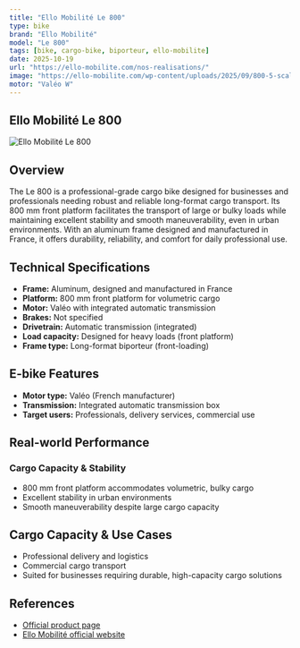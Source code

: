 ```yaml
---
title: "Ello Mobilité Le 800"
type: bike
brand: "Ello Mobilité"
model: "Le 800"
tags: [bike, cargo-bike, biporteur, ello-mobilite]
date: 2025-10-19
url: "https://ello-mobilite.com/nos-realisations/"
image: "https://ello-mobilite.com/wp-content/uploads/2025/09/800-5-scaled.jpg"
motor: "Valéo W"
---
```


## Ello Mobilité Le 800

![Ello Mobilité Le 800](https://ello-mobilite.com/wp-content/uploads/2025/09/800-5-scaled.jpg)

## Overview

The Le 800 is a professional-grade cargo bike designed for businesses and professionals needing robust and reliable long-format cargo transport. Its 800 mm front platform facilitates the transport of large or bulky loads while maintaining excellent stability and smooth maneuverability, even in urban environments. With an aluminum frame designed and manufactured in France, it offers durability, reliability, and comfort for daily professional use.

## Technical Specifications

<!-- BIKE_SPECS_TABLE_START -->
<!-- BIKE_SPECS_TABLE_END -->

- **Frame:** Aluminum, designed and manufactured in France
- **Platform:** 800 mm front platform for volumetric cargo
- **Motor:** Valéo with integrated automatic transmission
- **Brakes:** Not specified
- **Drivetrain:** Automatic transmission (integrated)
- **Load capacity:** Designed for heavy loads (front platform)
- **Frame type:** Long-format biporteur (front-loading)

## E-bike Features

- **Motor type:** Valéo (French manufacturer)
- **Transmission:** Integrated automatic transmission box
- **Target users:** Professionals, delivery services, commercial use

## Real-world Performance

### Cargo Capacity & Stability

- 800 mm front platform accommodates volumetric, bulky cargo
- Excellent stability in urban environments
- Smooth maneuverability despite large cargo capacity

## Cargo Capacity & Use Cases

- Professional delivery and logistics
- Commercial cargo transport
- Suited for businesses requiring durable, high-capacity cargo solutions

## References

- [Official product page](https://ello-mobilite.com/nos-realisations/)
- [Ello Mobilité official website](https://ello-mobilite.com)
